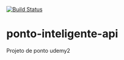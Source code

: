 [![Build Status](https://travis-ci.org/andersonlemos83/ponto-inteligente-api.svg?branch=master)](https://travis-ci.org/andersonlemos83/ponto-inteligente-api)

# ponto-inteligente-api
Projeto de ponto udemy2

